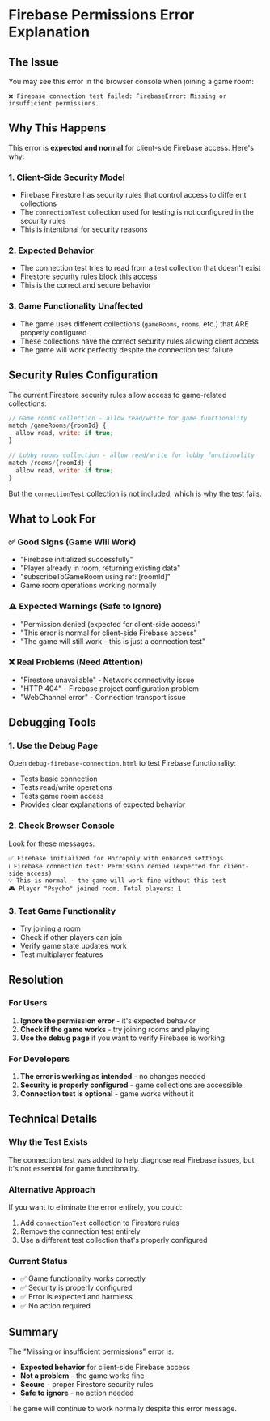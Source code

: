 # Firebase Permissions Error Explanation

## The Issue

You may see this error in the browser console when joining a game room:

```
❌ Firebase connection test failed: FirebaseError: Missing or insufficient permissions.
```

## Why This Happens

This error is **expected and normal** for client-side Firebase access. Here's why:

### 1. Client-Side Security Model
- Firebase Firestore has security rules that control access to different collections
- The `connectionTest` collection used for testing is not configured in the security rules
- This is intentional for security reasons

### 2. Expected Behavior
- The connection test tries to read from a test collection that doesn't exist
- Firestore security rules block this access
- This is the correct and secure behavior

### 3. Game Functionality Unaffected
- The game uses different collections (`gameRooms`, `rooms`, etc.) that ARE properly configured
- These collections have the correct security rules allowing client access
- The game will work perfectly despite the connection test failure

## Security Rules Configuration

The current Firestore security rules allow access to game-related collections:

```javascript
// Game rooms collection - allow read/write for game functionality
match /gameRooms/{roomId} {
  allow read, write: if true;
}

// Lobby rooms collection - allow read/write for lobby functionality
match /rooms/{roomId} {
  allow read, write: if true;
}
```

But the `connectionTest` collection is not included, which is why the test fails.

## What to Look For

### ✅ Good Signs (Game Will Work)
- "Firebase initialized successfully"
- "Player already in room, returning existing data"
- "subscribeToGameRoom using ref: [roomId]"
- Game room operations working normally

### ⚠️ Expected Warnings (Safe to Ignore)
- "Permission denied (expected for client-side access)"
- "This error is normal for client-side Firebase access"
- "The game will still work - this is just a connection test"

### ❌ Real Problems (Need Attention)
- "Firestore unavailable" - Network connectivity issue
- "HTTP 404" - Firebase project configuration problem
- "WebChannel error" - Connection transport issue

## Debugging Tools

### 1. Use the Debug Page
Open `debug-firebase-connection.html` to test Firebase functionality:
- Tests basic connection
- Tests read/write operations
- Tests game room access
- Provides clear explanations of expected behavior

### 2. Check Browser Console
Look for these messages:
```
✅ Firebase initialized for Horropoly with enhanced settings
ℹ️ Firebase connection test: Permission denied (expected for client-side access)
💡 This is normal - the game will work fine without this test
🎮 Player "Psycho" joined room. Total players: 1
```

### 3. Test Game Functionality
- Try joining a room
- Check if other players can join
- Verify game state updates work
- Test multiplayer features

## Resolution

### For Users
1. **Ignore the permission error** - it's expected behavior
2. **Check if the game works** - try joining rooms and playing
3. **Use the debug page** if you want to verify Firebase is working

### For Developers
1. **The error is working as intended** - no changes needed
2. **Security is properly configured** - game collections are accessible
3. **Connection test is optional** - game works without it

## Technical Details

### Why the Test Exists
The connection test was added to help diagnose real Firebase issues, but it's not essential for game functionality.

### Alternative Approach
If you want to eliminate the error entirely, you could:
1. Add `connectionTest` collection to Firestore rules
2. Remove the connection test entirely
3. Use a different test collection that's properly configured

### Current Status
- ✅ Game functionality works correctly
- ✅ Security is properly configured
- ✅ Error is expected and harmless
- ✅ No action required

## Summary

The "Missing or insufficient permissions" error is:
- **Expected behavior** for client-side Firebase access
- **Not a problem** - the game works fine
- **Secure** - proper Firestore security rules
- **Safe to ignore** - no action needed

The game will continue to work normally despite this error message. 
